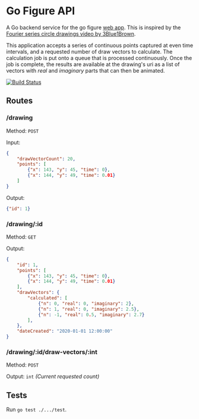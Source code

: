 # Go Figure API

A Go backend service for the go figure [web app](https://github.com/ImparaAI/go-figure-web). This is inspired by the [Fourier series circle drawings video by 3Blue1Brown](https://www.youtube.com/watch?v=r6sGWTCMz2k).

This application accepts a series of continuous points captured at even time intervals, and a requested number of draw vectors to calculate. The calculation job is put onto a queue that is processed continuously. Once the job is complete, the results are available at the drawing's uri as a list of vectors with *real* and *imaginary* parts that can then be animated.

[![Build Status](https://travis-ci.org/ImparaAI/go-figure-api.png?branch=master)](https://travis-ci.org/ImparaAI/go-figure-api)

## Routes

### /drawing
Method: `POST`

Input:

```json
{
	"drawVectorCount": 20,
	"points": [
		{"x": 143, "y": 45, "time": 0},
		{"x": 144, "y": 49, "time": 0.01}
	]
}
```

Output:

```json
{"id": 1}
```

### /drawing/:id
Method: `GET`

Output:

```json
{
	"id": 1,
	"points": [
		{"x": 143, "y": 45, "time": 0},
		{"x": 144, "y": 49, "time": 0.01}
	],
	"drawVectors": {
		"calculated": [
			{"n": 0, "real": 0, "imaginary": 2},
			{"n": 1, "real": 0, "imaginary": 2.5},
			{"n": -1, "real": 0.5, "imaginary": 2.7}
		],
	},
	"dateCreated": "2020-01-01 12:00:00"
}
```

### /drawing/:id/draw-vectors/:int
Method: `POST`

Output: `int` *(Current requested count)*

## Tests

Run `go test ./.../test`.